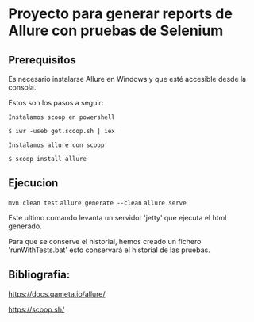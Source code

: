 
Proyecto para generar reports de Allure con pruebas de Selenium
===============================================================

Prerequisitos
-------------

Es necesario instalarse Allure en Windows y que esté accesible desde la consola.

Estos son los pasos a seguir:

	Instalamos scoop en powershell

	$ iwr -useb get.scoop.sh | iex

	Instalamos allure con scoop

	$ scoop install allure

Ejecucion
------------

`mvn clean test`
`allure generate --clean`
`allure serve`

Este ultimo comando levanta un servidor 'jetty' que ejecuta el html generado.

Para que se conserve el historial, hemos creado un fichero 'runWithTests.bat' esto conservará el historial de las pruebas.


Bibliografia:
-------------


https://docs.qameta.io/allure/

https://scoop.sh/
